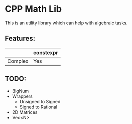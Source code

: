 # CPP Math Lib

This is an utility library which can help with algebraic tasks.

## Features:

|       | constexpr |
|-------|-----------|
|Complex| Yes       |


## TODO:  
* BigNum
* Wrappers  
    * Unsigned to Signed
    * Signed to Rational
* 2D Matrices
* Vec&lt;N&gt;